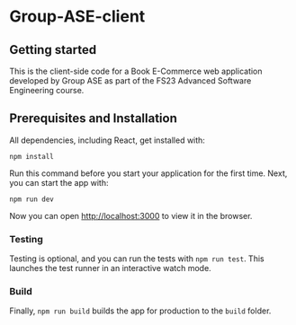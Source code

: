 # Group-ASE-client

## Getting started

This is the client-side code for a Book E-Commerce web application developed by Group ASE as part of the FS23 Advanced Software Engineering course.

## Prerequisites and Installation
 All dependencies, including React, get installed with:

```npm install```


Run this command before you start your application for the first time. Next, you can start the app with:

```npm run dev```

Now you can open [http://localhost:3000](http://localhost:3000) to view it in the browser.

### Testing
Testing is optional, and you can run the tests with `npm run test`.
This launches the test runner in an interactive watch mode. 
### Build
Finally, `npm run build` builds the app for production to the `build` folder.<br>
